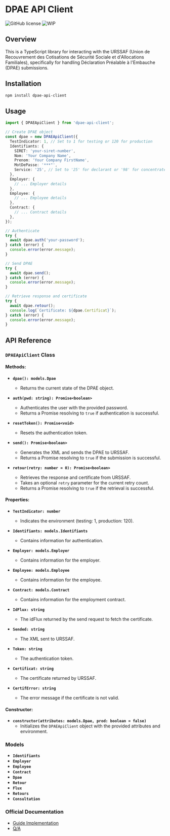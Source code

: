 # DPAE API Client

![GitHub license](https://img.shields.io/badge/license-MIT-blue.svg)
![WIP](https://img.shields.io/badge/status-WIP-yellow.svg)

## Overview

This is a TypeScript library for interacting with the URSSAF (Union de Recouvrement des Cotisations de Sécurité Sociale et d'Allocations Familiales), specifically for handling Déclaration Préalable à l'Embauche (DPAE) submissions.

## Installation

```bash
npm install dpae-api-client
```

## Usage

```typescript
import { DPAEApiClient } from 'dpae-api-client';

// Create DPAE object
const dpae = new DPAEApiClient({
  TestIndicator: 1, // Set to 1 for testing or 120 for production
  Identifiants: {
    SIRET: 'your-siret-number',
    Nom: 'Your Company Name',
    Prenom: 'Your Company FirstName',
    MotDePasse: '***"',
    Service: '25', // Set to '25' for declarant or '98' for concentrateur
  },
  Employer: {
    // ... Employer details
  },
  Employee: {
    // ... Employee details
  },
  Contract: {
    // ... Contract details
  },
});

// Authenticate
try {
  await dpae.auth('your-password');
} catch (error) {
  console.error(error.message);
}

// Send DPAE
try {
  await dpae.send();
} catch (error) {
  console.error(error.message);
}

// Retrieve response and certificate
try {
  await dpae.retour();
  console.log(`Certificate: ${dpae.Certificat}`);
} catch (error) {
  console.error(error.message);
}
```

## API Reference

### `DPAEApiClient` Class

#### Methods:

- **`dpae(): models.Dpae`**
    - Returns the current state of the DPAE object.

- **`auth(pwd: string): Promise<boolean>`**
    - Authenticates the user with the provided password.
    - Returns a Promise resolving to `true` if authentication is successful.

- **`resetToken(): Promise<void>`**
    - Resets the authentication token.

- **`send(): Promise<boolean>`**
    - Generates the XML and sends the DPAE to URSSAF.
    - Returns a Promise resolving to `true` if the submission is successful.

- **`retour(retry: number = 0): Promise<boolean>`**
    - Retrieves the response and certificate from URSSAF.
    - Takes an optional `retry` parameter for the current retry count.
    - Returns a Promise resolving to `true` if the retrieval is successful.

#### Properties:

- **`TestIndicator: number`**
    - Indicates the environment (testing: 1, production: 120).

- **`Identifiants: models.Identifiants`**
    - Contains information for authentication.

- **`Employer: models.Employer`**
    - Contains information for the employer.

- **`Employee: models.Employee`**
    - Contains information for the employee.

- **`Contract: models.Contract`**
    - Contains information for the employment contract.

- **`IdFlux: string`**
    - The idFlux returned by the send request to fetch the certificate.

- **`Sended: string`**
    - The XML sent to URSSAF.

- **`Token: string`**
    - The authentication token.

- **`Certificat: string`**
    - The certificate returned by URSSAF.

- **`CertifError: string`**
    - The error message if the certificate is not valid.

#### Constructor:

- **`constructor(attributes: models.Dpae, prod: boolean = false)`**
    - Initializes the `DPAEApiClient` object with the provided attributes and environment.

### Models

- **`Identifiants`**
- **`Employer`**
- **`Employee`**
- **`Contract`**
- **`Dpae`**
- **`Retour`**
- **`Flux`**
- **`Retours`**
- **`Consultation`**

### Official Documentation

- [Guide Implementation](https://www.dpae-edi.urssaf.fr/5492-API-DPAE-Guide-Implementation.pdf)
- [Q/A](https://www.dpae-edi.urssaf.fr/5493-API-DPAE-FAQ-v1.1.pdf)

